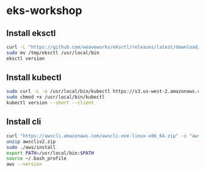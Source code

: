 # eks-workshop

## Install eksctl 

```bash
curl -L "https://github.com/weaveworks/eksctl/releases/latest/download/eksctl_$(uname -s)_amd64.tar.gz" | tar xz -C /tmp
sudo mv /tmp/eksctl /usr/local/bin
eksctl version

```

## Install kubectl 

```bash
sudo curl -L -o /usr/local/bin/kubectl https://s3.us-west-2.amazonaws.com/amazon-eks/1.24.9/2023-01-11/bin/linux/amd64/kubectl
sudo chmod +x /usr/local/bin/kubectl
kubectl version --short --client

```

## Install cli

```bash
curl "https://awscli.amazonaws.com/awscli-exe-linux-x86_64.zip" -o "awscliv2.zip"
unzip awscliv2.zip
sudo ./aws/install
export PATH=/usr/local/bin:$PATH
source ~/.bash_profile
aws --version

```

